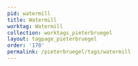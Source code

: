 ```yaml
---
pid: watermill
title: Watermill
worktag: Watermill
collection: worktags_pieterbruegel
layout: tagpage_pieterbruegel
order: '170'
permalink: /pieterbruegel/tags/watermill
---
```

